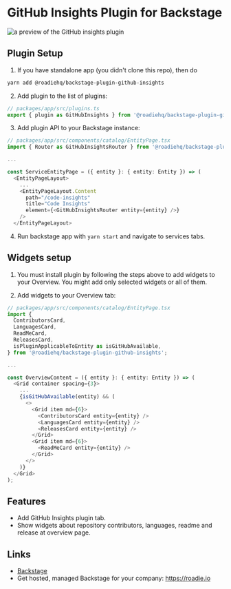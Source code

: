 # GitHub Insights Plugin for Backstage

![a preview of the GitHub insights plugin](https://raw.githubusercontent.com/RoadieHQ/backstage-plugin-code-insights/main/docs/code-insights-plugin.png)

## Plugin Setup

1. If you have standalone app (you didn't clone this repo), then do

```bash
yarn add @roadiehq/backstage-plugin-github-insights
```

2. Add plugin to the list of plugins:

```ts
// packages/app/src/plugins.ts
export { plugin as GitHubInsights } from '@roadiehq/backstage-plugin-github-insights';
```

3. Add plugin API to your Backstage instance:

```ts
// packages/app/src/components/catalog/EntityPage.tsx
import { Router as GitHubInsightsRouter } from '@roadiehq/backstage-plugin-github-insights';

...

const ServiceEntityPage = ({ entity }: { entity: Entity }) => (
  <EntityPageLayout>
    ...
    <EntityPageLayout.Content
      path="/code-insights"
      title="Code Insights"
      element={<GitHubInsightsRouter entity={entity} />}
    />
  </EntityPageLayout>
```

4. Run backstage app with `yarn start` and navigate to services tabs.

## Widgets setup

1. You must install plugin by following the steps above to add widgets to your Overview. You might add only selected widgets or all of them.

2. Add widgets to your Overview tab:

```ts
// packages/app/src/components/catalog/EntityPage.tsx
import {
  ContributorsCard,
  LanguagesCard,
  ReadMeCard,
  ReleasesCard,
  isPluginApplicableToEntity as isGitHubAvailable,
} from '@roadiehq/backstage-plugin-github-insights';

...

const OverviewContent = ({ entity }: { entity: Entity }) => (
  <Grid container spacing={3}>
    ...
    {isGitHubAvailable(entity) && (
      <>
        <Grid item md={6}>
          <ContributorsCard entity={entity} />
          <LanguagesCard entity={entity} />
          <ReleasesCard entity={entity} />
        </Grid>
        <Grid item md={6}>
          <ReadMeCard entity={entity} />
        </Grid>
      </>
    )}
  </Grid>
);

```

## Features

- Add GitHub Insights plugin tab.
- Show widgets about repository contributors, languages, readme and release at overview page.

## Links

- [Backstage](https://backstage.io)
- Get hosted, managed Backstage for your company: https://roadie.io

